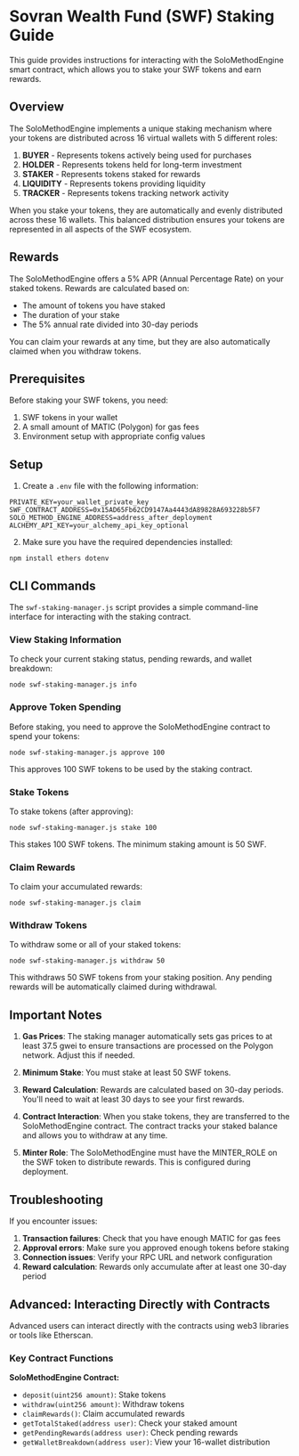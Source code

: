 # Sovran Wealth Fund (SWF) Staking Guide

This guide provides instructions for interacting with the SoloMethodEngine smart contract, which allows you to stake your SWF tokens and earn rewards.

## Overview

The SoloMethodEngine implements a unique staking mechanism where your tokens are distributed across 16 virtual wallets with 5 different roles:

1. **BUYER** - Represents tokens actively being used for purchases
2. **HOLDER** - Represents tokens held for long-term investment
3. **STAKER** - Represents tokens staked for rewards
4. **LIQUIDITY** - Represents tokens providing liquidity
5. **TRACKER** - Represents tokens tracking network activity

When you stake your tokens, they are automatically and evenly distributed across these 16 wallets. This balanced distribution ensures your tokens are represented in all aspects of the SWF ecosystem.

## Rewards

The SoloMethodEngine offers a 5% APR (Annual Percentage Rate) on your staked tokens. Rewards are calculated based on:

- The amount of tokens you have staked
- The duration of your stake
- The 5% annual rate divided into 30-day periods

You can claim your rewards at any time, but they are also automatically claimed when you withdraw tokens.

## Prerequisites

Before staking your SWF tokens, you need:

1. SWF tokens in your wallet
2. A small amount of MATIC (Polygon) for gas fees
3. Environment setup with appropriate config values

## Setup

1. Create a `.env` file with the following information:

```
PRIVATE_KEY=your_wallet_private_key
SWF_CONTRACT_ADDRESS=0x15AD65Fb62CD9147Aa4443dA89828A693228b5F7
SOLO_METHOD_ENGINE_ADDRESS=address_after_deployment
ALCHEMY_API_KEY=your_alchemy_api_key_optional
```

2. Make sure you have the required dependencies installed:

```
npm install ethers dotenv
```

## CLI Commands

The `swf-staking-manager.js` script provides a simple command-line interface for interacting with the staking contract.

### View Staking Information

To check your current staking status, pending rewards, and wallet breakdown:

```
node swf-staking-manager.js info
```

### Approve Token Spending

Before staking, you need to approve the SoloMethodEngine contract to spend your tokens:

```
node swf-staking-manager.js approve 100
```

This approves 100 SWF tokens to be used by the staking contract.

### Stake Tokens

To stake tokens (after approving):

```
node swf-staking-manager.js stake 100
```

This stakes 100 SWF tokens. The minimum staking amount is 50 SWF.

### Claim Rewards

To claim your accumulated rewards:

```
node swf-staking-manager.js claim
```

### Withdraw Tokens

To withdraw some or all of your staked tokens:

```
node swf-staking-manager.js withdraw 50
```

This withdraws 50 SWF tokens from your staking position. Any pending rewards will be automatically claimed during withdrawal.

## Important Notes

1. **Gas Prices**: The staking manager automatically sets gas prices to at least 37.5 gwei to ensure transactions are processed on the Polygon network. Adjust this if needed.

2. **Minimum Stake**: You must stake at least 50 SWF tokens.

3. **Reward Calculation**: Rewards are calculated based on 30-day periods. You'll need to wait at least 30 days to see your first rewards.

4. **Contract Interaction**: When you stake tokens, they are transferred to the SoloMethodEngine contract. The contract tracks your staked balance and allows you to withdraw at any time.

5. **Minter Role**: The SoloMethodEngine must have the MINTER_ROLE on the SWF token to distribute rewards. This is configured during deployment.

## Troubleshooting

If you encounter issues:

1. **Transaction failures**: Check that you have enough MATIC for gas fees
2. **Approval errors**: Make sure you approved enough tokens before staking
3. **Connection issues**: Verify your RPC URL and network configuration
4. **Reward calculation**: Rewards only accumulate after at least one 30-day period

## Advanced: Interacting Directly with Contracts

Advanced users can interact directly with the contracts using web3 libraries or tools like Etherscan.

### Key Contract Functions

**SoloMethodEngine Contract:**

- `deposit(uint256 amount)`: Stake tokens
- `withdraw(uint256 amount)`: Withdraw tokens
- `claimRewards()`: Claim accumulated rewards
- `getTotalStaked(address user)`: Check your staked amount
- `getPendingRewards(address user)`: Check pending rewards
- `getWalletBreakdown(address user)`: View your 16-wallet distribution